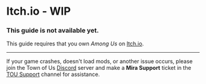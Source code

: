 # Itch.io - WIP
### This guide is not available yet.

This guide requires that you own *Among Us* on [Itch.io](https://innersloth.itch.io/among-us).

***

If your game crashes, doesn't load mods, or another issue occurs, please join the Town of Us [Discord](https://discord.gg/ugyc4EVUYZ) server and make a **Mira Support** ticket in the [TOU Support](https://discord.com/channels/890249154402586734/900986905154453504) channel for assistance.
